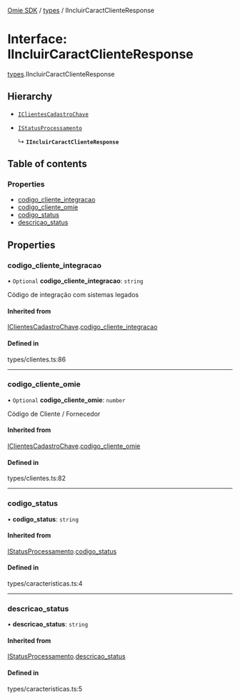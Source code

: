 [Omie SDK](../README.md) / [types](../modules/types.md) / IIncluirCaractClienteResponse

# Interface: IIncluirCaractClienteResponse

[types](../modules/types.md).IIncluirCaractClienteResponse

## Hierarchy

- [`IClientesCadastroChave`](types.IClientesCadastroChave.md)

- [`IStatusProcessamento`](types.IStatusProcessamento.md)

  ↳ **`IIncluirCaractClienteResponse`**

## Table of contents

### Properties

- [codigo\_cliente\_integracao](types.IIncluirCaractClienteResponse.md#codigo_cliente_integracao)
- [codigo\_cliente\_omie](types.IIncluirCaractClienteResponse.md#codigo_cliente_omie)
- [codigo\_status](types.IIncluirCaractClienteResponse.md#codigo_status)
- [descricao\_status](types.IIncluirCaractClienteResponse.md#descricao_status)

## Properties

### codigo\_cliente\_integracao

• `Optional` **codigo\_cliente\_integracao**: `string`

Código de integração com sistemas legados

#### Inherited from

[IClientesCadastroChave](types.IClientesCadastroChave.md).[codigo_cliente_integracao](types.IClientesCadastroChave.md#codigo_cliente_integracao)

#### Defined in

types/clientes.ts:86

___

### codigo\_cliente\_omie

• `Optional` **codigo\_cliente\_omie**: `number`

Código de Cliente / Fornecedor

#### Inherited from

[IClientesCadastroChave](types.IClientesCadastroChave.md).[codigo_cliente_omie](types.IClientesCadastroChave.md#codigo_cliente_omie)

#### Defined in

types/clientes.ts:82

___

### codigo\_status

• **codigo\_status**: `string`

#### Inherited from

[IStatusProcessamento](types.IStatusProcessamento.md).[codigo_status](types.IStatusProcessamento.md#codigo_status)

#### Defined in

types/caracteristicas.ts:4

___

### descricao\_status

• **descricao\_status**: `string`

#### Inherited from

[IStatusProcessamento](types.IStatusProcessamento.md).[descricao_status](types.IStatusProcessamento.md#descricao_status)

#### Defined in

types/caracteristicas.ts:5
